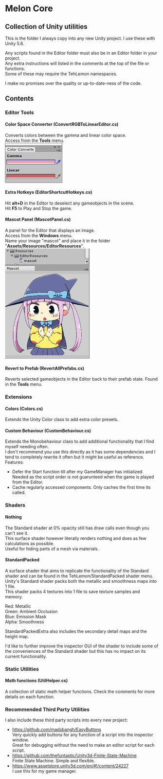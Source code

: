 # Melon Core
## Collection of Unity utilities

This is the folder I always copy into any new Unity project. I use these with Unity 5.6.  

Any scripts found in the Editor folder must also be in an Editor folder in your project.  
Any extra instructions will listed in the comments at the top of the file or functions.  
Some of these may require the TehLemon namespaces.  

I make no promises over the quality or up-to-date-ness of the code.

## Contents

### Editor Tools

#### Color Space Converter (ConvertRGBToLinearEditor.cs)
Converts colors between the gamma and linear color space.  
Access from the **Tools** menu.  
![Color Converter Screenshot](Images/ColorConverter.png)

#### Extra Hotkeys (EditorShortcutHotkeys.cs)
Hit **alt+D** in the Editor to deselect any gameobjects in the scene.  
Hit **F5** to Play and Stop the game.

#### Mascot Panel (MascotPanel.cs)
A panel for the Editor that displays an image.  
Access from the **Windows** menu.  
Name your image "mascot" and place it in the folder "**Assets/Resources/EditorResources**".  
![Mascot Screenshot](Images/Mascot.png)

#### Revert to Prefab (RevertAllPrefabs.cs)
Reverts selected gameobjects in the Editor back to their prefab state.
Found in the **Tools** menu.

### Extensions

#### Colors (Colors.cs)
Extends the Unity Color class to add extra color presets.

#### Custom Behaviour (CustomBehaviour.cs)
Extends the Monobehaviour class to add additional functionality that I find myself needing often.  
I don't recommend you use this directly as it has some dependencies and I tend to completely rewrite it often but it might be useful as reference.  
Features:  
* Defer the Start function till after my GameManager has intiialized.  
Needed as the script order is not guarunteed when the game is played from the Editor.  
* Cache regularly accessed components. Only caches the first time its called. 

### Shaders

#### Nothing
The Standard shader at 0% opacity still has draw calls even though you can't see it.  
This surface shader however literally renders nothing and does as few calculations as possible.  
Useful for hiding parts of a mesh via materials.

#### StandardPacked
A surface shader that aims to replicate the functionality of the Standard shader and can be found in the TehLemon/StandardPacked shader menu.  
Unity's Standard shader packs both the metallic and smoothness maps into 1 file.  
This shader packs 4 textures into 1 file to save texture samples and memory.

Red: Metallic  
Green: Ambient Occlusion  
Blue: Emission Mask  
Alpha: Smoothness  

StandardPackedExtra also includes the secondary detail maps and the height map.

I'd like to further improve the inspector GUI of the shader to include some of the conveniences of the Standard shader but this has no impact on its current functionality.

### Static Utilities

#### Math functions (UtilHelper.cs)
A collection of static math helper functions. Check the comments for more details on each function.

### Recommended Third Party Utilities
I also include these third party scripts into every new project:
* https://github.com/madsbangh/EasyButtons  
Very quickly add buttons for any function of a script into the inspector window.  
Great for debugging without the need to make an editor script for each script.
* https://github.com/thefuntastic/Unity3d-Finite-State-Machine  
Finite State Machine. Simple and flexible.
* https://www.assetstore.unity3d.com/en/#!/content/24227  
I use this for my game manager.



